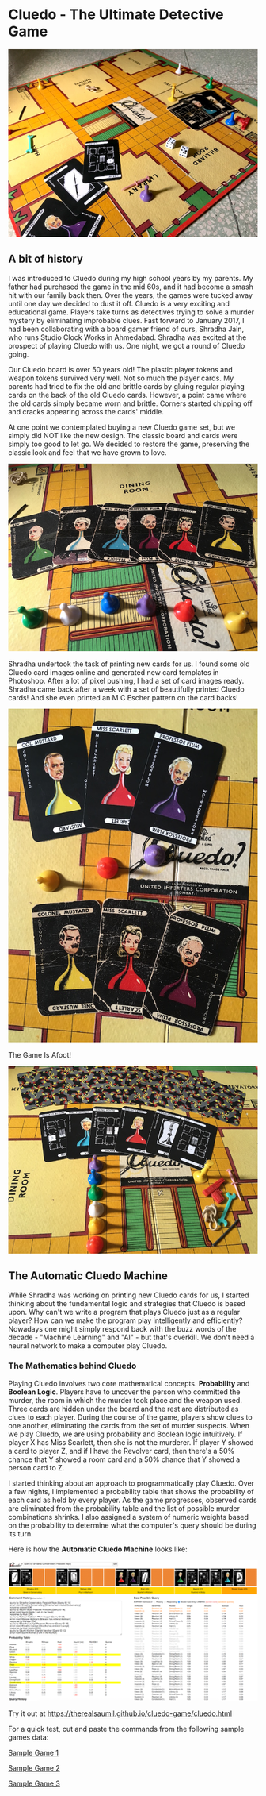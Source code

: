 Cluedo - The Ultimate Detective Game
====================================

![Cluedo Board](photos/cluedo_board.JPG)

A bit of history
----------------

I was introduced to Cluedo during my high school years by my parents. My father had purchased the game in the mid 60s, and it had become a smash hit with our family back then. Over the years, the games were tucked away until one day we decided to dust it off. Cluedo is a very exciting and educational game. Players take turns as detectives trying to solve a murder mystery by eliminating improbable clues. Fast forward to January 2017, I had been collaborating with a board gamer friend of ours, Shradha Jain, who runs Studio Clock Works in Ahmedabad. Shradha was excited at the prospect of playing Cluedo with us. One night, we got a round of Cluedo going.

Our Cluedo board is over 50 years old! The plastic player tokens and weapon tokens survived very well. Not so much the player cards. My parents had tried to fix the old and brittle cards by gluing regular playing cards on the back of the old Cluedo cards. However, a point came where the old cards simply became worn and brittle. Corners started chipping off and cracks appearing across the cards' middle.

At one point we contemplated buying a new Cluedo game set, but we simply did NOT like the new design. The classic board and cards were simply too good to let go. We decided to restore the game, preserving the classic look and feel that we have grown to love.

![Old Cluedo Cards](photos/old_cards1.JPG)

Shradha undertook the task of printing new cards for us. I found some old Cluedo card images online and generated new card templates in Photoshop. After a lot of pixel pushing, I had a set of card images ready. Shradha came back after a week with a set of beautifully printed Cluedo cards! And she even printed an M C Escher pattern on the card backs!

![Old vs New](photos/old_vs_new.JPG)

The Game Is Afoot!

![New Cards](photos/new_cards2.JPG)

The Automatic Cluedo Machine
----------------------------

While Shradha was working on printing new Cluedo cards for us, I started thinking about the fundamental logic and strategies that Cluedo is based upon. Why can't we write a program that plays Cluedo just as a regular player? How can we make the program play intelligently and efficiently? Nowadays one might simply respond back with the buzz words of the decade - "Machine Learning" and "AI" - but that's overkill. We don't need a neural network to make a computer play Cluedo.

### The Mathematics behind Cluedo

Playing Cluedo involves two core mathematical concepts. **Probability** and **Boolean Logic**. Players have to uncover the person who committed the murder, the room in which the murder took place and the weapon used. Three cards are hidden under the board and the rest are distributed as clues to each player. During the course of the game, players show clues to one another, eliminating the cards from the set of murder suspects. When we play Cluedo, we are using probability and Boolean logic intuitively. If player X has Miss Scarlett, then she is not the murderer. If player Y showed a card to player Z, and if I have the Revolver card, then there's a 50% chance that Y showed a room card and a 50% chance that Y showed a person card to Z.

I started thinking about an approach to programmatically play Cluedo. Over a few nights, I implemented a probability table that shows the probability of each card as held by every player. As the game progresses, observed cards are eliminated from the probability table and the list of possible murder combinations shrinks. I also assigned a system of numeric weights based on the probability to determine what the computer's query should be during its turn.

Here is how the **Automatic Cluedo Machine** looks like:

![Automatic Cluedo Machine](photos/automatic_cluedo_machine.png)

Try it out at https://therealsaumil.github.io/cluedo-game/cluedo.html

For a quick test, cut and paste the commands from the following sample games data:

[Sample Game 1](sample_games/game3_commands.txt)

[Sample Game 2](sample_games/game4_commands.txt)

[Sample Game 3](sample_games/game6_commands.txt)
